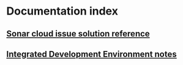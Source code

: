 # Documentation index

## [Sonar cloud issue solution reference](sonar_cloud/index.md)
## [Integrated Development Environment notes](ide/index.md)
